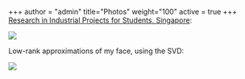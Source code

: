 +++
author = "admin"
title="Photos"
weight="100"
active = true
+++
[Research in Industrial Projects for Students, Singapore](https://www.ipam.ucla.edu/programs/student-research-programs/research-in-industrial-projects-for-students-rips-2019-singapore/):

![](/img/singaporefour.jpg)

Low-rank approximations of my face, using the SVD:

![](/img/svd_faces.jpg)

